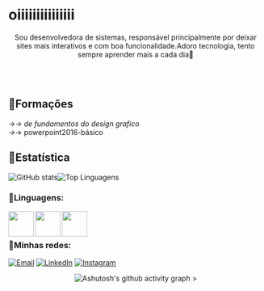 
<h1 aling="center"> oiiiiiiiiiiiiiii </h1>



<p align="center"> Sou desenvolvedora de sistemas, responsável principalmente por deixar sites mais interativos e com boa funcionalidade.Adoro tecnologia, tento sempre aprender mais a cada dia🧸</p>
<br> <br>

## 🍂Formações
→⁠_⁠→ de fundamentos do design grafico <br>
→⁠_⁠→ powerpoint2016-básico 










## 🌹Estatística

![GitHub stats](https://github-readme-stats.vercel.app/api?username=saraheliziario&show_icons=true&theme=transparent&text_color=800040&bg_color=fff0f5&icon_color=d147a3)![Top Linguagens](https://github-readme-stats.vercel.app/api/top-langs/?username=saraheliziario&layout=compact&theme=transparent&text_color=800040&bg_color=fff0f5&border_color=d147a3)
</p>


<p align="center">
  
 
<h3>🌷Linguagens: </h3>
<img align="left" height="50" width="50" src="https://github.com/carolbarbosa101/carolbarbosa101/assets/44561610/670ce35c-0b3c-4bec-ba1e-797c40ebcfc6">

<img align="left" height="50" width="50" src="https://github.com/carolbarbosa101/carolbarbosa101/assets/44561610/5d8aa673-1335-459f-a3c8-7149be4296d6">

<img align="left"  height="50" width="50" src="https://github.com/carolbarbosa101/carolbarbosa101/assets/44561610/b8182e38-59d0-4707-96dd-57781d7fa0cd"> <br> <br>




<h3>🍄Minhas redes: </h3> 

  [![Email](https://img.shields.io/badge/Email-D148A3?style=for-the-badge&logo=gmail&logoColor=fff&color=FBEAF9)](mailto:sarah1202brito@gmail.com)  [![LinkedIn](https://img.shields.io/badge/LinkedIn-D148A3?style=for-the-badge&logo=linkedin&logoColor=fff&color=FBEAF9)](https://www.linkedin.com/in/sarahEliziariobrito) [![Instagram](https://img.shields.io/badge/Instagram-D148A3?style=for-the-badge&logo=instagram&logoColor=fff&color=FBEAF9)](https://www.instagram.com/saraheliziario08)


  <p align="center"
    
  ![Ashutosh's github activity graph](https://ssr-contributions-svg.vercel.app/_/sarahEliziario?chart=3dbar&gap=0.6&scale=2&flatten=2&animation=wave&animation_duration=1&animation_delay=0.05&animation_amplitude=20&animation_frequency=0.5&animation_wave_center=10_0&format=svg&weeks=30&theme=pink) >

